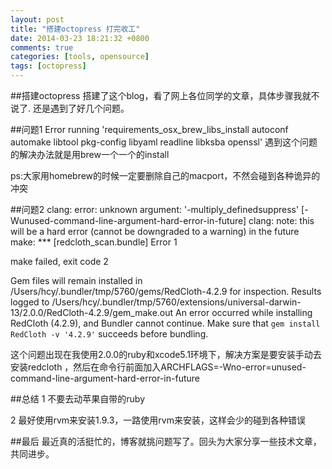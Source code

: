 ```yaml
---
layout: post
title: "搭建octopress 打完收工"
date: 2014-03-23 18:21:32 +0800
comments: true
categories: [tools, opensource]
tags: [octopress]
---
```


##搭建octopress
搭建了这个blog，看了网上各位同学的文章，具体步骤我就不说了.
还是遇到了好几个问题。

##问题1 
 Error running 'requirements_osx_brew_libs_install autoconf automake
 libtool pkg-config libyaml readline libksba openssl'
遇到这个问题的解决办法就是用brew一个一个的install

ps:大家用homebrew的时候一定要删除自己的macport，不然会碰到各种诡异的冲突

##问题2
clang: error: unknown argument: '-multiply_definedsuppress'
[-Wunused-command-line-argument-hard-error-in-future]
clang: note: this will be a hard error (cannot be downgraded to a warning) in
the future
make: *** [redcloth_scan.bundle] Error 1

make failed, exit code 2

Gem files will remain installed in
/Users/hcy/.bundler/tmp/5760/gems/RedCloth-4.2.9 for inspection.
Results logged to
/Users/hcy/.bundler/tmp/5760/extensions/universal-darwin-13/2.0.0/RedCloth-4.2.9/gem_make.out
An error occurred while installing RedCloth (4.2.9), and Bundler cannot
continue.
Make sure that `gem install RedCloth -v '4.2.9'` succeeds before bundling.

这个问题出现在我使用2.0.0的ruby和xcode5.1环境下，解决方案是要安装手动去安装redcloth
，然后在命令行前面加入ARCHFLAGS=-Wno-error=unused-command-line-argument-hard-error-in-future


##总结
1 不要去动苹果自带的ruby

2 最好使用rvm来安装1.9.3，一路使用rvm来安装，这样会少的碰到各种错误


##最后
最近真的活挺忙的，博客就挑问题写了。回头为大家分享一些技术文章，共同进步。


